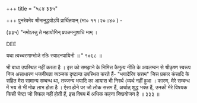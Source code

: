 +++
title = "५८४ ३३५"

+++
पुनरेवमेव श्रीमानुद्धवोऽपि प्रार्थितवान् (भा० ११।२०।४० ) - 

(३३५) "नमोऽस्तु ते महायोगिन् प्रपन्नमनुशाधि माम् । 

DEE 

यथा त्वच्चरणाम्भोजे रतिः स्यादनपायिनी ॥ " १०६८ ॥ 

भी बाधा उपस्थित नहीं करता है । इस को समझाने के निमित्त कैमुत्य नीति के अवलम्बन से श्रीकृष्ण स्वरूप निज असाधारण भजनीयता व्यञ्जक दृष्टान्त उपस्थित करते हैं- "भयादेरिव सत्तम" जिस प्रकार कंसादि के सहित मेरा सामान्य सम्बन्ध था, तज्जन्य भयादि का आयास भी निरर्थ (व्यर्थ नहीं हुआ । कारण, मेरे सम्बन्ध में भय से भी मोक्ष लाभ होता है । ऐसा होने पर जो लोक सत्तम हैं, अर्थात् शुद्ध भक्त हैं, उनकी मेरे विषयक किसी चेष्टा जो विफल नहीं होती हैं, इस विषय में अधिक कहना निष्प्रयोजन है ॥ ३३३ ॥ 
